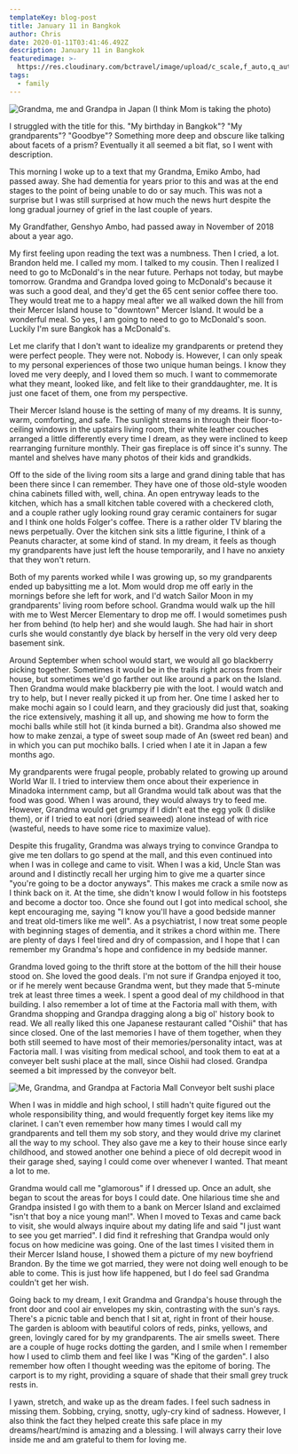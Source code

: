 ```yaml
---
templateKey: blog-post
title: January 11 in Bangkok
author: Chris
date: 2020-01-11T03:41:46.492Z
description: January 11 in Bangkok
featuredimage: >-
  https://res.cloudinary.com/bctravel/image/upload/c_scale,f_auto,q_auto,w_1080/v1578713991/IMG_1176_omdtmf.jpg
tags:
  - family
---
```

![](https://res.cloudinary.com/bctravel/image/upload/c_scale,f_auto,q_auto,w_1080/v1578713991/IMG_1176_omdtmf.jpg "Grandma, me and Grandpa in Japan (I think Mom is taking the photo)")
 
I struggled with the title for this. "My birthday in Bangkok"? "My grandparents"? "Goodbye"? Something more deep and obscure like talking about facets of a prism? Eventually it all seemed a bit flat, so I went with description.
 
This morning I woke up to a text that my Grandma, Emiko Ambo, had passed away. She had dementia for years prior to this and was at the end stages to the point of being unable to do or say much. This was not a surprise but I was still surprised at how much the news hurt despite the long gradual journey of grief in the last couple of years.
 
My Grandfather, Genshyo Ambo, had passed away in November of 2018 about a year ago. 
 
My first feeling upon reading the text was a numbness. Then I cried, a lot. Brandon held me. I called my mom. I talked to my cousin. Then I realized I need to go to McDonald's in the near future. Perhaps not today, but maybe tomorrow. Grandma and Grandpa loved going to McDonald's because it was such a good deal, and they'd get the 65 cent senior coffee there too. They would treat me to a happy meal after we all walked down the hill from their Mercer Island house to "downtown" Mercer Island. It would be a wonderful meal. So yes, I am going to need to go to McDonald's soon. Luckily I'm sure Bangkok has a McDonald's.
 
Let me clarify that I don't want to idealize my grandparents or pretend they were perfect people. They were not. Nobody is. However, I can only speak to my personal experiences of those two unique human beings. I know they loved me very deeply, and I loved them so much. I want to commemorate what they meant, looked like, and felt like to their granddaughter, me. It is just one facet of them, one from my perspective.
 
Their Mercer Island house is the setting of many of my dreams. It is sunny, warm, comforting, and safe. The sunlight streams in through their floor-to-ceiling windows in the upstairs living room, their white leather couches arranged a little differently every time I dream, as they were inclined to keep rearranging furniture monthly. Their gas fireplace is off since it's sunny. The mantel and shelves have many photos of their kids and grandkids. 
 
Off to the side of the living room sits a large and grand dining table that has been there since I can remember. They have one of those old-style wooden china cabinets filled with, well, china. An open entryway leads to the kitchen, which has a small kitchen table covered with a checkered cloth, and a couple rather ugly looking round gray ceramic containers for sugar and I think one holds Folger's coffee. There is a rather older TV blaring the news perpetually. Over the kitchen sink sits a little figurine, I think of a Peanuts character, at some kind of stand. In my dream, it feels as though my grandparents have just left the house temporarily, and I have no anxiety that they won't return.
 
Both of my parents worked while I was growing up, so my grandparents ended up babysitting me a lot. Mom would drop me off early in the mornings before she left for work, and I'd watch Sailor Moon in my grandparents' living room before school. Grandma would walk up the hill with me to West Mercer Elementary to drop me off. I would sometimes push her from behind (to help her) and she would laugh. She had hair in short curls she would constantly dye black by herself in the very old very deep basement sink. 
 
Around September when school would start, we would all go blackberry picking together. Sometimes it would be in the trails right across from their house, but sometimes we'd go farther out like around a park on the Island. Then Grandma would make blackberry pie with the loot. I would watch and try to help, but I never really picked it up from her. One time I asked her to make mochi again so I could learn, and they graciously did just that, soaking the rice extensively, mashing it all up, and showing me how to form the mochi balls while still hot (it kinda burned a bit). Grandma also showed me how to make zenzai, a type of sweet soup made of An (sweet red bean) and in which you can put mochiko balls. I cried when I ate it in Japan a few months ago.
 
My grandparents were frugal people, probably related to growing up around World War II. I tried to interview them once about their experience in Minadoka internment camp, but all Grandma would talk about was that the food was good. When I was around, they would always try to feed me. However, Grandma would get grumpy if I didn't eat the egg yolk (I dislike them), or if I tried to eat nori (dried seaweed) alone instead of with rice (wasteful, needs to have some rice to maximize value). 
 
Despite this frugality, Grandma was always trying to convince Grandpa to give me ten dollars to go spend at the mall, and this even continued into when I was in college and came to visit. When I was a kid, Uncle Stan was around and I distinctly recall her urging him to give me a quarter since "you're going to be a doctor anyways". This makes me crack a smile now as I think back on it. At the time, she didn't know I would follow in his footsteps and become a doctor too. Once she found out I got into medical school, she kept encouraging me, saying "I know you'll have a good bedside manner and treat old-timers like me well". As a psychiatrist, I now treat some people with beginning stages of dementia, and it strikes a chord within me. There are plenty of days I feel tired and dry of compassion, and I hope that I can remember my Grandma's hope and confidence in my bedside manner. 
 
Grandma loved going to the thrift store at the bottom of the hill their house stood on. She loved the good deals. I'm not sure if Grandpa enjoyed it too, or if he merely went because Grandma went, but they made that 5-minute trek at least three times a week. I spent a good deal of my childhood in that building. I also remember a lot of time at the Factoria mall with them, with Grandma shopping and Grandpa dragging along a big ol' history book to read. We all really liked this one Japanese restaurant called "Oishii" that has since closed. One of the last memories I have of them together, when they both still seemed to have most of their memories/personality intact, was at Factoria mall. I was visiting from medical school, and took them to eat at a conveyer belt sushi place at the mall, since Oishii had closed. Grandpa seemed a bit impressed by the conveyor belt.
 
![](https://res.cloudinary.com/bctravel/image/upload/c_scale,f_auto,q_auto,w_1080/v1578714000/2E703254-5436-40BE-B16C-456B689172C2_rzetyz.jpg "Me, Grandma, and Grandpa at Factoria Mall Conveyor belt sushi place")
 
When I was in middle and high school, I still hadn't quite figured out the whole responsibility thing, and would frequently forget key items like my clarinet. I can't even remember how many times I would call my grandparents and tell them my sob story, and they would drive my clarinet all the way to my school. They also gave me a key to their house since early childhood, and stowed another one behind a piece of old decrepit wood in their garage shed, saying I could come over whenever I wanted. That meant a lot to me.
 
Grandma would call me "glamorous" if I dressed up. Once an adult, she began to scout the areas for boys I could date. One hilarious time she and Grandpa insisted I go with them to a bank on Mercer Island and exclaimed "isn't that boy a nice young man!". When I moved to Texas and came back to visit, she would always inquire about my dating life and said "I just want to see you get married". I did find it refreshing that Grandpa would only focus on how medicine was going. One of the last times I visited them in their Mercer Island house, I showed them a picture of my new boyfriend Brandon. By the time we got married, they were not doing well enough to be able to come. This is just how life happened, but I do feel sad Grandma couldn't get her wish.
 
Going back to my dream, I exit Grandma and Grandpa's house through the front door and cool air envelopes my skin, contrasting with the sun's rays. There's a picnic table and bench that I sit at, right in front of their house. The garden is abloom with beautiful colors of reds, pinks, yellows, and green, lovingly cared for by my grandparents. The air smells sweet. There are a couple of huge rocks dotting the garden, and I smile when I remember how I used to climb them and feel like I was "King of the garden". I also remember how often I thought weeding was the epitome of boring. The carport is to my right, providing a square of shade that their small grey truck rests in. 
 
I yawn, stretch, and wake up as the dream fades. I feel such sadness in missing them. Sobbing, crying, snotty, ugly-cry kind of sadness. However, I also think the fact they helped create this safe place in my dreams/heart/mind is amazing and a blessing. I will always carry their love inside me and am grateful to them for loving me.
 
